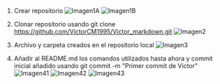 1. Crear repositorio
![Imagen1A](../../1.jpg)
![Imagen1B](file:///E:/DAW2/ReDAW/1.jpg)

2. Clonar repositorio usando git clone https://github.com/VictorCM1995/Victor_markdown.git
![Imagen2](E:/DAW2/ReDAW/2.jpg)

3. Archivo y carpeta creados en el repositorio local
![Imagen3](E:/DAW2/ReDAW/3.jpg)

4. Añadir al README.md los comandos utilizados hasta ahora y commit inicial añadido usando git commit -m "Primer commit de Victor"
![Imagen41](E:/DAW2/ReDAW/4.jpg)
![Imagen42](E:/DAW2/ReDAW/42.jpg)
![Imagen43](E:/DAW2/ReDAW/42.jpg)

